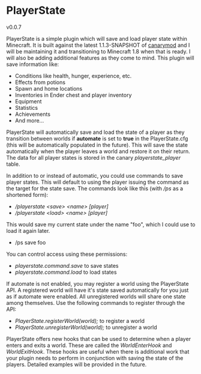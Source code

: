 PlayerState
===========
v0.0.7

PlayerState is a simple plugin which will save and load player state within Minecraft. It is built against the latest 1.1.3-SNAPSHOT of [canarymod](http://www.canarymod.net/) and I will be maintaining it and transitioning to Minecraft 1.8 when that is ready. I will also be adding additional features as they come to mind. This plugin will save information like:

* Conditions like health, hunger, experience, etc.
* Effects from potions
* Spawn and home locations
* Inventories in Ender chest and player inventory
* Equipment
* Statistics
* Achievements
* And more...

PlayerState will automatically save and load the state of a player as they transition between worlds if __automate__ is set to __true__ in the PlayerState.cfg (this will be automatically populated in the future). This will save the state automatically when the player leaves a world and restore it on their return. The data for all player states is stored in the canary _playerstate_player_ table.

In addition to or instead of automatic, you could use commands to save player states. This will default to using the player issuing the command as the target for the state save. The commands look like this (with _/ps_ as a shortened form):

* _/playerstate &lt;save&gt; &lt;name&gt; [player]_
* _/playerstate &lt;load&gt; &lt;name&gt; [player]_

This would save my current state under the name "foo", which I could use to load it again later.
* /ps save foo

You can control access using these permissions:

* _playerstate.command.save_ to save states
* _playerstate.command.load_ to load states

If automate is not enabled, you may register a world using the PlayerState API. A registered world will have it's state saved automatically for you just as if automate were enabled. All unregistered worlds will share one state among themselves. Use the following commands to register through the API:

* _PlayerState.registerWorld(world);_ to register a world
* _PlayerState.unregisterWorld(world);_ to unregister a world

PlayerState offers new hooks that can be used to determine when a player enters and exits a world. These are called the _WorldEnterHook_ and _WorldExitHook_. These hooks are useful when there is additional work that your plugin needs to perform in conjunction with saving the state of the players. Detailed examples will be provided in the future.

